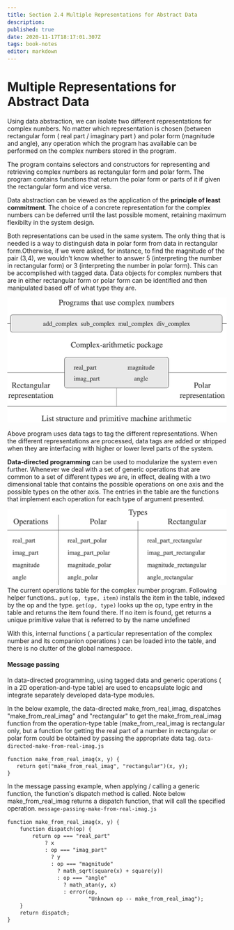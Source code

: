 ```yaml
---
title: Section 2.4 Multiple Representations for Abstract Data
description: 
published: true
date: 2020-11-17T18:17:01.307Z
tags: book-notes
editor: markdown
---
```


# Multiple Representations for Abstract Data
Using data abstraction, we can isolate two different representations for complex numbers. No matter which representation is chosen (between rectangular form ( real part / imaginary part ) and polar form (magnitude and angle), any operation which the program has available can be performed on the complex numbers stored in the program. 

The program contains selectors and constructors for representing and retrieving complex numbers as rectangular form and polar form. The program contains functions that return the polar form or parts of it if given the rectangular form and vice versa. 

Data abstraction can be viewed as the application of the **principle of least commitment**. The choice of a concrete representation for the complex numbers can be deferred until the last possible moment, retaining maximum flexibilty in the system design. 

Both representations can be used in the same system. The only thing that is needed is a way to distinguish data in polar form from data in rectangular form.Otherwise, if we were asked, for instance, to find the magnitude of the pair (3,4), we wouldn't know whether to answer 5 (interpreting the number in rectangular form) or 3 (interpreting the number in polar form). This can be accomplished with tagged data. Data objects for complex numbers that are in either rectangular form or polar form can be identified and then manipulated based off of what type they are.

![complex_numbers_program.png](/complex_numbers_program.png)

Above program uses data tags to tag the different representations. When the different representations are processed, data tags are added or stripped when they are interfacing with higher or lower level parts of the system. 

**Data-directed programming** can be used to modularize the system even further. Whenever we deal with a set of generic operations that are common to a set of different types we are, in effect, dealing with a two dimensional table that contains the possible operations on one axis and the possible types on the other axis. The entries in the table are the functions that implement each operation for each type of argument presented. 

![complex_number_operation_table.png](/complex_number_operation_table.png)
The current operations table for the complex number program.
Following helper functions..
`put(op, type, item)`
installs the item in the table, indexed by the op and the type.
`get(op, type)`
looks up the op, type entry in the table and returns the item found there. If no item is found, get returns a unique primitive value that is referred to by the name undefined

With this, internal functions ( a particular representation of the complex number and its companion operations ) can be loaded into the table, and there is no clutter of the global namespace.

#### Message passing
In data-directed programming, using tagged data and generic operations ( in a 2D operation-and-type table) are used to encapsulate logic and integrate separately developed data-type modules.


In the below example, the data-directed make_from_real_imag, dispatches "make_from_real_imag" and "rectangular" to get the make_from_real_imag function from the operation-type table (make_from_real_imag is rectangular only, but a function for getting the real part of a number in rectangular or polar form could be obtained by passing the appropriate data tag.
`data-directed-make-from-real-imag.js`
```
function make_from_real_imag(x, y) {
   return get("make_from_real_imag", "rectangular")(x, y);
}
```
In the message passing example, when applying / calling a generic function, the function's dispatch method is called. Note below make_from_real_imag returns a dispatch function, that will call the specified operation.
`message-passing-make-from-real-imag.js`
```
function make_from_real_imag(x, y) {
    function dispatch(op) {
        return op === "real_part"
            ? x
            : op === "imag_part"
              ? y
              : op === "magnitude"
                ? math_sqrt(square(x) + square(y))
                : op === "angle"
                  ? math_atan(y, x)
                  : error(op,
                          "Unknown op -- make_from_real_imag");
    }
    return dispatch;
}
```

